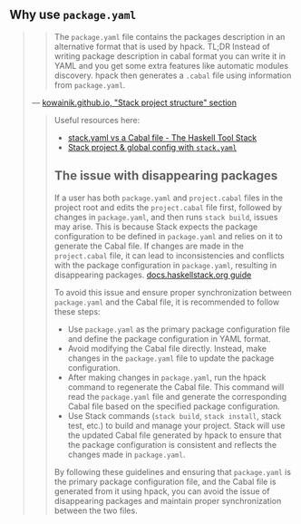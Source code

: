 ## Why use `package.yaml`

<blockquote>

> The `package.yaml` file contains the packages description in an alternative format that is used by hpack. TL;DR Instead of writing package description in cabal format you can write it in YAML and you get some extra features like automatic modules discovery. hpack then generates a `.cabal` file using information from `package.yaml`.

&mdash; [kowainik.github.io, "Stack project structure" section][1]

[1]: https://kowainik.github.io/posts/2018-06-21-haskell-build-tools#stack-project-structure

<blockquote>


Useful resources here:
- [stack.yaml vs a Cabal file - The Haskell Tool Stack](https://docs.haskellstack.org/en/stable/stack_yaml_vs_cabal_package_file/)
- [Stack project & global config with `stack.yaml`](https://docs.haskellstack.org/en/stable/yaml_configuration/)


## The issue with disappearing packages

If a user has both `package.yaml` and `project.cabal` files in the project root and edits the `project.cabal` file first, followed by changes in `package.yaml`, and then runs `stack build`, issues may arise. This is because Stack expects the package configuration to be defined in `package.yaml` and relies on it to generate the Cabal file. If changes are made in the `project.cabal` file, it can lead to inconsistencies and conflicts with the package configuration in `package.yaml`, resulting in disappearing packages. [docs.haskellstack.org guide](https://docs.haskellstack.org/en/stable/GUIDE/) 

To avoid this issue and ensure proper synchronization between `package.yaml` and the Cabal file, it is recommended to follow these steps:
- Use `package.yaml` as the primary package configuration file and define the package configuration in YAML format.
- Avoid modifying the Cabal file directly. Instead, make changes in the `package.yaml` file to update the package configuration.
- After making changes in `package.yaml`, run the hpack command to regenerate the Cabal file. This command will read the `package.yaml` file and generate the corresponding Cabal file based on the specified package configuration.
- Use Stack commands (`stack build`, `stack install`, stack test, etc.) to build and manage your project. Stack will use the updated Cabal file generated by hpack to ensure that the package configuration is consistent and reflects the changes made in `package.yaml`.

By following these guidelines and ensuring that `package.yaml` is the primary package configuration file, and the Cabal file is generated from it using hpack, you can avoid the issue of disappearing packages and maintain proper synchronization between the two files.


